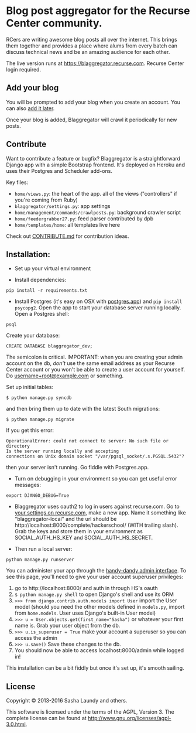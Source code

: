 # Blog post aggregator for the Recurse Center community.

RCers are writing awesome blog posts all over the internet. This brings them
together and provides a place where alums from every batch can discuss
technical news and be an amazing audience for each other.

The live version runs at https://blaggregator.recurse.com. Recurse Center login required.

## Add your blog

You will be prompted to add your blog when you create an account. You can also [add it later](https://blaggregator.recurse.com/add_blog).

Once your blog is added, Blaggregator will crawl it periodically for new posts.

## Contribute

Want to contribute a feature or bugfix? Blaggregator is a straightforward Django app with a simple Bootstrap frontend. It's deployed on Heroku and uses their Postgres and Scheduler add-ons.

Key files:
- `home/views.py`: the heart of the app. all of the views ("controllers" if you're coming from Ruby)
- `blaggregator/settings.py`: app settings
- `home/management/commands/crawlposts.py`: background crawler script
- `home/feedergrabber27.py`: feed parser contributed by dpb
- `home/templates/home`: all templates live here

Check out [CONTRIBUTE.md](CONTRIBUTE.md) for contribution ideas.

## Installation:

- Set up your virtual environment

- Install dependencies:

`pip install -r requirements.txt`

- Install Postgres (it's easy on OSX with [postgres.app](http://postgresapp.com/)) and `pip install psycopg2`. Open the app to start your database server running locally. Open a Postgres shell:

`psql`

Create your database:

`CREATE DATABASE blaggregator_dev;`

The semicolon is critical. IMPORTANT: when you are creating your admin account
on the db, *don't* use the same email address as your Recurse Center account or
you won't be able to create a user account for yourself. Do
username+root@example.com or something.

Set up initial tables:

`$ python manage.py syncdb`

and then bring them up to date with the latest South migrations:

`$ python manage.py migrate`

If you get this error:

```
OperationalError: could not connect to server: No such file or directory
Is the server running locally and accepting
connections on Unix domain socket "/var/pgsql_socket/.s.PGSQL.5432"?
```
then your server isn't running. Go fiddle with Postgres.app.

- Turn on debugging in your environment so you can get useful error messages:

`export DJANGO_DEBUG=True`

- Blaggregator uses oauth2 to log in users against recurse.com. Go to [your settings on recurse.com](https://www.recurse.com/settings), make a new app. Name it something like "blaggregator-local" and the url should be http://localhost:8000/complete/hackerschool/ (WITH trailing slash). Grab the keys and store them in your environment as SOCIAL_AUTH_HS_KEY and SOCIAL_AUTH_HS_SECRET.

- Then run a local server:

`python manage.py runserver`

You can administer your app through the [handy-dandy admin interface](http://localhost:8000/admin). To see this page, you'll need to give your user account superuser privileges:

1. go to http://localhost:8000/ and auth in through HS's oauth
2. `$ python manage.py shell` to open Django's shell and use its ORM
3. `>>> from django.contrib.auth.models import User` import the User model (should you need the other models defined in `models.py`, import from `home.models`. User uses Django's built-in User model)
4. 	`>>> u = User.objects.get(first_name="Sasha")` or whatever your first name is. Grab your user object from the db.
5. 	`>>> u.is_superuser = True` make your account a superuser so you can access the admin
6. 	`>>> u.save()` Save these changes to the db.
7. 	You should now be able to access localhost:8000/admin while logged in!

This installation can be a bit fiddly but once it's set up, it's smooth sailing.

## License

Copyright © 2013-2016 Sasha Laundy and others.

This software is licensed under the terms of the AGPL, Version 3. The complete
license can be found at http://www.gnu.org/licenses/agpl-3.0.html.
